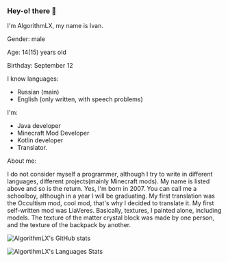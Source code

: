 ### Hey-o! there 👋
I'm AlgorithmLX, my name is Ivan. 

Gender: male

Age: 14(15) years old

Birthday: September 12

I know languages:

- Russian (main)
- English (only written, with speech problems)

I'm:

- Java developer
- Minecraft Mod Developer
- Kotlin developer
- Translator.

About me: 

I do not consider myself a programmer, although I try to write in different languages, different projects(mainly Minecraft mods).
My name is listed above and so is the return. Yes, I'm born in 2007. You can call me a schoolboy, although in a year I will be graduating.
My first translation was the Occultism mod, cool mod, that's why I decided to translate it.
My first self-written mod was LiaVeres. Basically, textures, I painted alone, including models. The texture of the matter crystal block was made by one person, and the texture of the backpack by another.

![AlgorithmLX's GitHub stats](https://github-readme-stats.vercel.app/api?username=AlgorithmLX&count_private=true&theme=dark)


![AlgortihmLX's Languages Stats](https://github-readme-stats.vercel.app/api/top-langs/?username=AlgorithmLX&layout=compact&hide=html&bg_color=00000000&text_color=7a7a7a)
